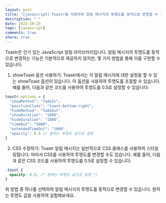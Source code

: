 ```yaml
---
layout: post
title: "[javascript] Toastr을 사용하여 알림 메시지의 투명도를 동적으로 변경할 수 있을까요?"
description: " "
date: 2023-10-23
tags: [javascript]
comments: true
share: true
---
```


Toastr은 인기 있는 JavaScript 알림 라이브러리입니다. 알림 메시지의 투명도를 동적으로 변경하는 기능은 기본적으로 제공하지 않지만, 몇 가지 방법을 통해 이를 구현할 수 있습니다.

1. showToast 옵션 사용하기:
Toastr에서는 각 알림 메시지에 대한 설정을 할 수 있는 showToast 옵션이 있습니다. 이 옵션을 사용하여 투명도를 조절할 수 있습니다. 예를 들어, 다음과 같은 코드를 사용하여 투명도를 0.5로 설정할 수 있습니다:

```javascript
toastr.options = {
  "showMethod": "fadeIn",
  "positionClass": "toast-bottom-right",
  "hideMethod": "fadeOut",
  "showDuration": "1000",
  "hideDuration": "1000",
  "timeOut": "5000",
  "extendedTimeOut": "1000",
  "opacity": 0.5 // 원하는 투명도 값으로 설정
}
```

2. CSS 수정하기:
Toastr 알림 메시지는 일반적으로 CSS 클래스를 사용하여 스타일링됩니다. 따라서 CSS를 사용하여 투명도를 변경할 수도 있습니다. 예를 들어, 다음과 같은 CSS 코드를 사용하여 투명도를 0.5로 설정할 수 있습니다:

```css
.toast {
  opacity: 0.5; /* 원하는 투명도 값으로 설정 */
}
```

위 방법 중 하나를 선택하여 알림 메시지의 투명도를 동적으로 변경할 수 있습니다. 원하는 투명도 값을 사용하여 실험해보세요.